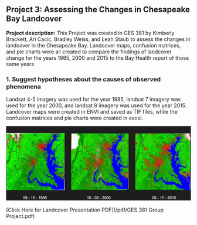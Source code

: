 ## Project 3: Assessing the Changes in Chesapeake Bay Landcover

**Project description:** This Project was created in GES 381 by Kimberly Brackett, Ari Cacic, Bradley Weiss, and Leah Staub to assess the changes in landcover in the Chesapeake Bay. Landcover maps, confusion matrices, and pie charts were all created to compare the findings of landcover change for the years 1985, 2000 and 2015 to the Bay Health report of those same years. 

### 1. Suggest hypotheses about the causes of observed phenomena

Landsat 4-5 imagery was used for the year 1985, landsat 7 imagery was used for the year 2000, and landsat 8 imagery was used for the year 2015. Landcover maps were created in ENVI and saved as TIF files, while the confusion matrices and pie charts were created in excel.  


<img src="../images/chesapeake_landcover_changes.JPG?raw=true"/>

[Click Here for Landcover Presentation PDF](/pdf/GES 381 Group Project.pdf)

